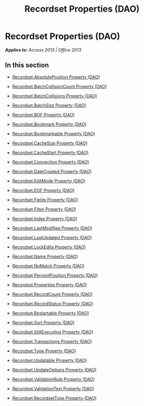 ﻿---
title: Recordset Properties (DAO)
TOCTitle: Properties
ms:assetid: 37114a17-3737-4995-b35d-dd64c75b5ed2
ms:mtpsurl: https://msdn.microsoft.com/en-us/library/Dn124336(v=office.15)
ms:contentKeyID: 52071970
ms.date: 09/18/2015
mtps_version: v=office.15
---

# Recordset Properties (DAO)


_**Applies to:** Access 2013 | Office 2013_

## In this section

  - [Recordset.AbsolutePosition Property (DAO)](recordset-absoluteposition-property-dao.md)

  - [Recordset.BatchCollisionCount Property (DAO)](recordset-batchcollisioncount-property-dao.md)

  - [Recordset.BatchCollisions Property (DAO)](recordset-batchcollisions-property-dao.md)

  - [Recordset.BatchSize Property (DAO)](recordset-batchsize-property-dao.md)

  - [Recordset.BOF Property (DAO)](recordset-bof-property-dao.md)

  - [Recordset.Bookmark Property (DAO)](recordset-bookmark-property-dao.md)

  - [Recordset.Bookmarkable Property (DAO)](recordset-bookmarkable-property-dao.md)

  - [Recordset.CacheSize Property (DAO)](recordset-cachesize-property-dao.md)

  - [Recordset.CacheStart Property (DAO)](recordset-cachestart-property-dao.md)

  - [Recordset.Connection Property (DAO)](recordset-connection-property-dao.md)

  - [Recordset.DateCreated Property (DAO)](recordset-datecreated-property-dao.md)

  - [Recordset.EditMode Property (DAO)](recordset-editmode-property-dao.md)

  - [Recordset.EOF Property (DAO)](recordset-eof-property-dao.md)

  - [Recordset.Fields Property (DAO)](recordset-fields-property-dao.md)

  - [Recordset.Filter Property (DAO)](recordset-filter-property-dao.md)

  - [Recordset.Index Property (DAO)](recordset-index-property-dao.md)

  - [Recordset.LastModified Property (DAO)](recordset-lastmodified-property-dao.md)

  - [Recordset.LastUpdated Property (DAO)](recordset-lastupdated-property-dao.md)

  - [Recordset.LockEdits Property (DAO)](recordset-lockedits-property-dao.md)

  - [Recordset.Name Property (DAO)](recordset-name-property-dao.md)

  - [Recordset.NoMatch Property (DAO)](recordset-nomatch-property-dao.md)

  - [Recordset.PercentPosition Property (DAO)](recordset-percentposition-property-dao.md)

  - [Recordset.Properties Property (DAO)](recordset-properties-property-dao.md)

  - [Recordset.RecordCount Property (DAO)](recordset-recordcount-property-dao.md)

  - [Recordset.RecordStatus Property (DAO)](recordset-recordstatus-property-dao.md)

  - [Recordset.Restartable Property (DAO)](recordset-restartable-property-dao.md)

  - [Recordset.Sort Property (DAO)](recordset-sort-property-dao.md)

  - [Recordset.StillExecuting Property (DAO)](recordset-stillexecuting-property-dao.md)

  - [Recordset.Transactions Property (DAO)](recordset-transactions-property-dao.md)

  - [Recordset.Type Property (DAO)](recordset-type-property-dao.md)

  - [Recordset.Updatable Property (DAO)](recordset-updatable-property-dao.md)

  - [Recordset.UpdateOptions Property (DAO)](recordset-updateoptions-property-dao.md)

  - [Recordset.ValidationRule Property (DAO)](recordset-validationrule-property-dao.md)

  - [Recordset.ValidationText Property (DAO)](recordset-validationtext-property-dao.md)

  - [Recordset.RecordsetType Property (DAO)](recordset-recordsettype-property-dao.md)

